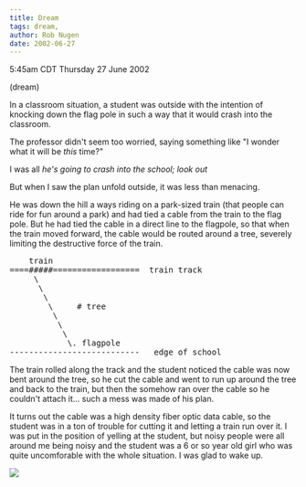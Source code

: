 ```yaml
---
title: Dream
tags: dream, 
author: Rob Nugen
date: 2002-06-27
---
```


<p class=date>5:45am CDT Thursday 27 June 2002</p>

<p class=note>(dream)</p>

<p class=dream>In a classroom situation, a student was outside with
the intention of knocking down the flag pole in such a way that it
would crash into the classroom.</p>

<p class=dream>The professor didn't seem too worried, saying
something like "I wonder what it will be <em>this</em> time?"</p>

<p class=dream>I was all <em>he's going to crash into the school; look
out</em></p>

<p class=dream>But when I saw the plan unfold outside, it was less
than menacing.</p>

<p class=dream>He was down the hill a ways riding on a park-sized
train (that people can ride for fun around a park) and had tied a
cable from the train to the flag pole.  But he had tied the cable in a
direct line to the flagpole, so that when the train moved forward, the
cable would be routed around a tree, severely limiting the destructive
force of the train.</p>

<pre>
    train
====#####==================  train track
     \
      \
       \
    	\     # tree
    	 \
    	  \
    	   \
    	    \. flagpole
---------------------------   edge of school
</pre>

<p class=dream>The train rolled along the track and the student
noticed the cable was now bent around the tree, so he cut the cable
and went to run up around the tree and back to the train, but then the
somehow ran over the cable so he couldn't attach it...  such a mess
was made of his plan.</p>

<p class=dream>It turns out the cable was a high density fiber optic
data cable, so the student was in a ton of trouble for cutting it and
letting a train run over it.  I was put in the position of yelling at
the student, but noisy people were all around me being noisy and the
student was a 6 or so year old girl who was quite uncomforable with
the whole situation.  I was glad to wake up.</p>

<p><img src="/images/rob/wL-ROB.gif"/></p>
